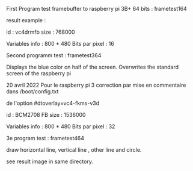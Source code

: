 First Program test framebuffer to raspberry pi 3B+  64 bits : frametest164

result example :

id : vc4drmfb  size : 768000

Variables info : 800 * 480  Bits par pixel : 16

Second programm test :  frametest364   

Displays the blue color on half of the screen. Overwrites the standard screen of the raspberry pi

20 avril 2022 Pour le raspberry pi 3 correction par mise en commentaire dans /boot/config.txt 

  de l'option #dtoverlay=vc4-fkms-v3d
  
id : BCM2708 FB  size : 1536000

Variables info : 800 * 480  Bits par pixel : 32

3e program test : frametest464

draw horizontal line, vertical line , other line and circle.

see result image in same directory.

